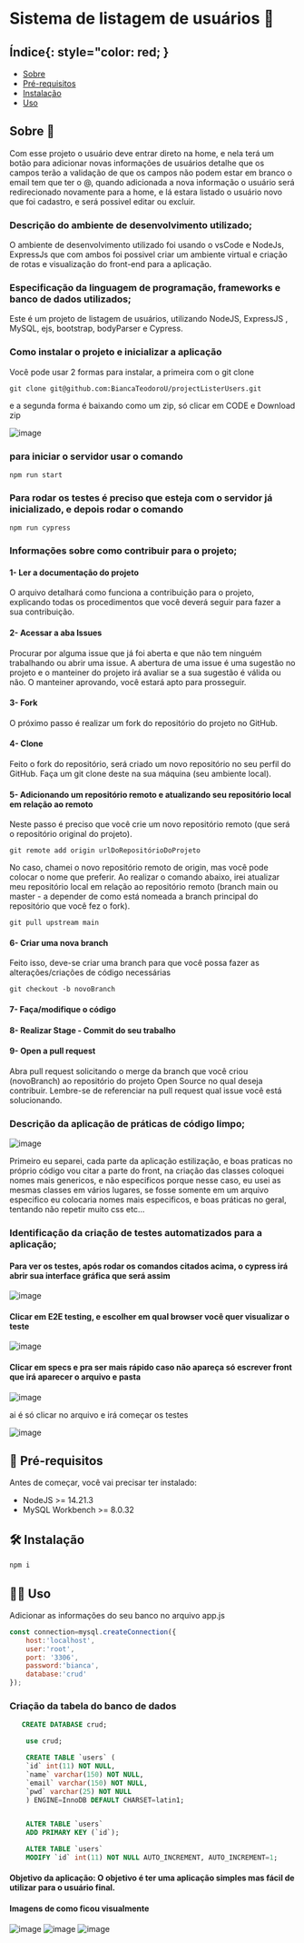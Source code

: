 # Sistema de listagem de usuários 📝

## Índice{: style="color: red; }
- [Sobre](#-sobre)
- [Pré-requisitos](#-pré-requisitos)
- [Instalação](#-instalação)
- [Uso](#-uso)

## Sobre 📄
Com esse projeto o usuário deve entrar direto na home, e nela terá um botão para adicionar novas informações de usuários detalhe que os campos terão a validação de que os campos não podem estar em branco o email tem que ter o @, quando adicionada a nova informação o usuário será redirecionado novamente para a home, e lá estara listado o usuário novo que foi cadastro, e será possivel editar ou excluir.

### Descrição do ambiente de desenvolvimento utilizado;
O ambiente de desenvolvimento utilizado foi usando o vsCode e NodeJs, ExpressJs que com ambos foi possivel criar um ambiente virtual e criação de rotas e visualização do front-end para a aplicação.

### Especificação da linguagem de programação, frameworks e banco de dados utilizados;
Este é um projeto de listagem de usuários, utilizando NodeJS, ExpressJS , MySQL, ejs, bootstrap, bodyParser e Cypress.

### Como instalar o projeto e inicializar a aplicação
Você pode usar 2 formas para instalar, a primeira com o git clone

    git clone git@github.com:BiancaTeodoroU/projectListerUsers.git

e a segunda forma é baixando como um zip, só clicar em CODE e Download zip

![image](https://github.com/BiancaTeodoroU/projectListerUsers/assets/101062400/5679cb23-96b0-4fd1-a3d8-cefc957b7235)

### para iniciar o servidor usar o comando

    npm run start

### Para rodar os testes é preciso que esteja com o servidor já inicializado, e depois rodar o comando

    npm run cypress

### Informações sobre como contribuir para o projeto;

#### 1- Ler a documentação do projeto
O arquivo detalhará como funciona a contribuição para o projeto, explicando todas os procedimentos que você deverá seguir para fazer a sua contribuição.

#### 2- Acessar a aba Issues
Procurar por alguma issue que já foi aberta e que não tem ninguém trabalhando ou abrir uma issue. A abertura de uma issue é uma sugestão no projeto e o manteiner do projeto irá avaliar se a sua sugestão é válida ou não. O manteiner aprovando, você estará apto para prosseguir.

#### 3- Fork 
O próximo passo é realizar um fork do repositório do projeto no GitHub.

#### 4- Clone
Feito o fork do repositório, será criado um novo repositório no seu perfil do GitHub. Faça um git clone deste na sua máquina (seu ambiente local).

#### 5- Adicionando um repositório remoto e atualizando seu repositório local em relação ao remoto
Neste passo é preciso que você crie um novo repositório remoto (que será o repositório original do projeto).
    
    git remote add origin urlDoRepositórioDoProjeto

No caso, chamei o novo repositório remoto de origin, mas você pode colocar o nome que preferir. Ao realizar o comando abaixo, irei atualizar meu repositório local em relação ao repositório remoto (branch main ou master - a depender de como está nomeada a branch principal do repositório que você fez o fork).
    
    git pull upstream main

#### 6- Criar uma nova branch
Feito isso, deve-se criar uma branch para que você possa fazer as alterações/criações de código necessárias
    
    git checkout -b novoBranch

#### 7- Faça/modifique o código
#### 8- Realizar Stage - Commit do seu trabalho
#### 9- Open a pull request
Abra pull request solicitando o merge da branch que você criou (novoBranch) ao repositório do projeto Open Source no qual deseja contribuir. Lembre-se de referenciar na pull request qual issue você está solucionando.

### Descrição da aplicação de práticas de código limpo;
![image](https://github.com/BiancaTeodoroU/projectListerUsers/assets/101062400/233a14da-79d6-4975-abd5-84fc8e064432)

Primeiro eu separei, cada parte da aplicação estilização, e boas praticas no próprio código vou citar a parte do front, na criação das classes coloquei nomes mais genericos, e não especificos porque nesse caso, eu usei as mesmas classes em vários lugares, se fosse somente em um arquivo especifico eu colocaria nomes mais especificos, e boas práticas no geral, tentando não repetir muito css etc...

### Identificação da criação de testes automatizados para a aplicação;

#### Para ver os testes, após rodar os comandos citados acima, o cypress irá abrir sua interface gráfica que será assim

![image](https://github.com/BiancaTeodoroU/projectListerUsers/assets/101062400/8ae40787-33a3-4769-b50a-2bc2fed3b0cd)

#### Clicar em E2E testing, e escolher em qual browser você quer visualizar o teste

![image](https://github.com/BiancaTeodoroU/projectListerUsers/assets/101062400/62515168-2bdf-48cb-a014-578d5e264674)

#### Clicar em specs e pra ser mais rápido caso não apareça só escrever front que irá aparecer o arquivo e pasta

![image](https://github.com/BiancaTeodoroU/projectListerUsers/assets/101062400/614c490a-9cc6-4be9-8b7c-4fd208a613c9)

ai é só clicar no arquivo e irá começar os testes

![image](https://github.com/BiancaTeodoroU/projectListerUsers/assets/101062400/9a4eee6c-b122-4a0d-9d4b-fc6a87da3f6c)

## 🧰 Pré-requisitos
Antes de começar, você vai precisar ter instalado:
- NodeJS >= 14.21.3
- MySQL Workbench >= 8.0.32

## 🛠 Instalação
```sh
npm i
```

## 👩‍💻 Uso
Adicionar as informações do seu banco no arquivo app.js

```js
const connection=mysql.createConnection({
    host:'localhost',
    user:'root',
    port: '3306',
    password:'bianca',
    database:'crud'
});
```

### Criação da tabela do banco de dados

```sql
   CREATE DATABASE crud;

    use crud;

    CREATE TABLE `users` (
    `id` int(11) NOT NULL,
    `name` varchar(150) NOT NULL,
    `email` varchar(150) NOT NULL,
    `pwd` varchar(25) NOT NULL
    ) ENGINE=InnoDB DEFAULT CHARSET=latin1;


    ALTER TABLE `users`
    ADD PRIMARY KEY (`id`);

    ALTER TABLE `users`
    MODIFY `id` int(11) NOT NULL AUTO_INCREMENT, AUTO_INCREMENT=1;
```

#### Objetivo da aplicação: O objetivo é ter uma aplicação simples mas fácil de utilizar para o usuário final.
#### Imagens de como ficou visualmente
![image](https://github.com/BiancaTeodoroU/projectListerUsers/assets/101062400/a35e4073-44ea-4e6c-b3f6-84db69acff8b)
![image](https://github.com/BiancaTeodoroU/projectListerUsers/assets/101062400/1cc8bcdd-5bf5-4453-9438-490cefdf6e55)
![image](https://github.com/BiancaTeodoroU/projectListerUsers/assets/101062400/a401fb99-5425-4a18-bd7f-3aa9797dc1f3)

